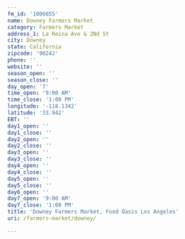 ```yaml
---
fm_id: '1006655'
name: Downey Farmers Market
category: Farmers Market
address_1: La Reina Ave & 2Nd St
city: Downey
state: California
zipcode: '90242'
phone: ''
website: ''
season_open: ''
season_close: ''
day_open: '7'
time_open: '9:00 AM'
time_close: '1:00 PM'
longitude: '-118.1342'
latitude: '33.942'
EBT: ''
day1_open: ''
day1_close: ''
day2_open: ''
day2_close: ''
day3_open: ''
day3_close: ''
day4_open: ''
day4_close: ''
day5_open: ''
day5_close: ''
day6_open: ''
day7_open: '9:00 AM'
day7_close: '1:00 PM'
title: 'Downey Farmers Market, Food Oasis Los Angeles'
uri: /farmers-market/downey/

---
```

